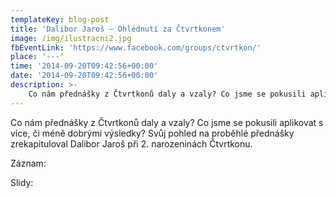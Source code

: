 ```yaml
---
templateKey: blog-post
title: 'Dalibor Jaroš – Ohlédnutí za Čtvrtkonem'
image: /img/ilustracni2.jpg
fbEventLink: 'https://www.facebook.com/groups/ctvrtkon/'
place: '---'
time: '2014-09-20T09:42:56+00:00'
date: '2014-09-20T09:42:56+00:00'
description: >-
    Co nám přednášky z Čtvrtkonů daly a vzaly? Co jsme se pokusili aplikovat s více, či méně dobrými výsledky? Svůj pohled na proběhlé přednášky  zrekapituloval Dalibor Jaroš při 2. narozeninách...
---
```

Co nám přednášky z Čtvrtkonů daly a vzaly? Co jsme se pokusili aplikovat s více, či méně dobrými výsledky? Svůj pohled na proběhlé přednášky zrekapituloval Dalibor Jaroš při 2. narozeninách Čtvrtkonu.

Záznam:

Slidy: